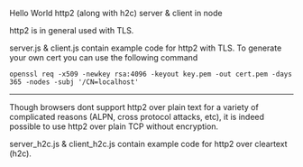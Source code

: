 Hello World http2 (along with h2c) server & client in node


http2 is in general used with TLS.


server.js & client.js contain example code for http2 with TLS.
To generate your own cert you can use the following command

`openssl req -x509 -newkey rsa:4096 -keyout key.pem -out cert.pem -days 365 -nodes -subj '/CN=localhost'`

---------

Though browsers dont support http2 over plain text for a variety of complicated reasons (ALPN, cross protocol attacks, etc), it is indeed possible to use http2 over plain TCP without encryption.

server_h2c.js & client_h2c.js contain example code for http2 over cleartext (h2c).